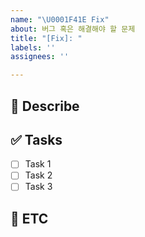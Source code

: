 ```yaml
---
name: "\U0001F41E Fix"
about: 버그 혹은 해결해야 할 문제
title: "[Fix]: "
labels: ''
assignees: ''

---
```


## 🐞 Describe
<!-- 버그 혹은 해결해야 할 문제에 대한 설명을 작성해 주세요. -->

## ✅ Tasks
<!-- 해야 하는 일에 대한 Tasks를 작성해 주세요. -->

- [ ] Task 1
- [ ] Task 2
- [ ] Task 3

## 💬 ETC
<!-- 작업과 관련된 추가 정보나 참고 사항 등 더 전달할 내용이 있다면 여기에 작성해 주세요. -->
